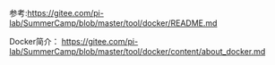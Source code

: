 参考:https://gitee.com/pi-lab/SummerCamp/blob/master/tool/docker/README.md

Docker简介：
https://gitee.com/pi-lab/SummerCamp/blob/master/tool/docker/content/about_docker.md
